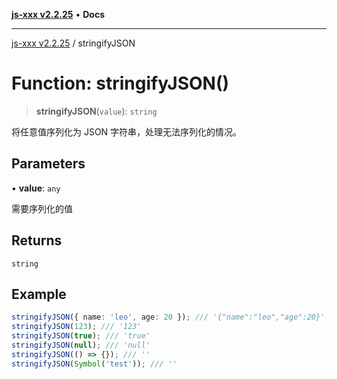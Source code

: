 [**js-xxx v2.2.25**](../README.md) • **Docs**

***

[js-xxx v2.2.25](../README.md) / stringifyJSON

# Function: stringifyJSON()

> **stringifyJSON**(`value`): `string`

将任意值序列化为 JSON 字符串，处理无法序列化的情况。

## Parameters

• **value**: `any`

需要序列化的值

## Returns

`string`

## Example

```ts
stringifyJSON({ name: 'leo', age: 20 }); /// '{"name":"leo","age":20}'
stringifyJSON(123); /// '123'
stringifyJSON(true); /// 'true'
stringifyJSON(null); /// 'null'
stringifyJSON(() => {}); /// ''
stringifyJSON(Symbol('test')); /// ''
```

